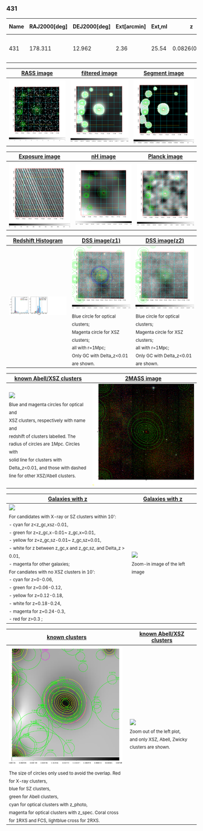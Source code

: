 <div STYLE="page-break-after: always;"></div>

### 431

|Name|RAJ2000[deg]|DEJ2000[deg] |Ext[arcmin]| Ext,ml | z | z_src| C|GC(XSZ,Delta_z<0.01)| GC(OPT,Delta_z<0.01)|GC| R_sig[arcmin] | R500[arcmin] | R500[Mpc]| CRsig[c/s] | CR500[c/s] |L500[1E44 erg/s]|F500[1E-12 erg/s/cm^2]| M500[1E14 Msun]|Tx[keV]|Cnt_sig|Beta|Rc[arcmin]|Comment|Alias|
|---|---|---|---|---|---|------|---|--------|---------|----------|---|---|---|---|---|---|---|---|---|---|---|---|---|---|
|431| 178.311| 12.962| 2.36| 25.54| 0.0826(0.005)| z1, z_xsz| B| F20| N, W| C, F20, N, W| 41.590| 9.715| 0.906| 0.340(0.079)| 0.302(0.070)| 0.970(0.302)| 5.741(1.787)| 2.29(0.36)| 3.66(0.36)| 123.1| 0.503(-0.002+0.005)| 2.705(-0.301+0.333)| -| t085|

|[RASS image](../image/431/431_img.pdf)|[filtered image](../image/431/431_fil.pdf)|[Segment image](../image/431/431_seg.pdf)|
|-------------------|--------------------|-------------------|
| <img src="../image/431/431_img.png" width="300">  | <img src="../image/431/431_fil.png" width="300">   | <img src="../image/431/431_seg.png" width="300">  |

|[Exposure image](../image/431/431_mex.pdf)| [nH image](../image/431/431_nh.pdf)| [Planck image](../image/431/431_p.pdf)|
|-------------------|--------------------|-------------------|
|<img src="../image/431/431_mex.png" width="300">   | <img src="../image/431/431_nh.png" width="300">    | <img src="../image/431/431_p.png" width="300"> |

|[Redshift Histogram](../image/431/431_zg.pdf) | [DSS image(z1)](../image/431/431_dss_z1.pdf)      |  [DSS image(z2)](../image/431/431_dss_z2.pdf)    |
|-------------------|--------------------|-------------------|
|<img src="../image/431/431_zg.png" width="300"> |<img src="../image/431/431_dss_z1.png" width="300"> <sub><br>Blue circle for optical clusters; <br>Magenta circle for XSZ clusters; <br>all with r=1Mpc; <br>Only GC with Delta_z<0.01 are shown. </sub>| <img src="../image/431/431_dss_z2.png" width="300"><sub><br>Blue circle for optical clusters; <br>Magenta circle for XSZ clusters; <br>all with r=1Mpc; <br>Only GC with Delta_z<0.01 are shown. </sub> |

|[known Abell/XSZ clusters](../image/431/431_m.pdf) | [2MASS image](../image/431/431_2mass.pdf)      |
|-------------------|-------------------|
|<img src=../image/431/431_m.png width="300"> <br><sub>Blue and magenta circles for optical and <br>XSZ clusters, respectively with name and <br>redshift of clusters labelled. The <br>radius of circles are 1Mpc. Circles with <br>solid line for clusters with <br>Delta_z<0.01, and those with dashed <br>line for other XSZ/Abell clusters.        </sub>|<img src="../image/431/431_2mass.png" width="300">  |

|[Galaxies with z](../image/431/431_opt_ned.pdf) |[Galaxies with z](../image/431/431_opt_ned_zoom.pdf) |
|-------------------|-------------------|
| <img src=../image/431/431_opt_ned.png width="300"> <br><sub> For candidates with X-ray or SZ clusters within 10': <br> - cyan for z<z_gc,xsz-0.01, <br> - green for z=z_gc,x-0.01~ z_gc,x+0.01, <br> - yellow for z=z_gc,sz-0.01~ z_gc,sz+0.01, <br> - white for z between z_gc,x and z_gc,sz, and Delta_z > 0.01, <br> - magenta for other galaxies; <br>For candiates with no XSZ clusters in 10': <br> - cyan for z=0-0.06, <br> - green for z=0.06-0.12, <br> - yellow for z=0.12-0.18, <br> - white for z=0.18-0.24, <br> - magenta for z=0.24-0.3, <br> - red for z>0.3 ;  </sub>|<img src=../image/431/431_opt_ned_zoom.png width="300">  <br><sub> Zoom-in image of the left image</sub>|

|[known clusters](../image/431/431_gc.pdf) |[known Abell/XSZ clusters](../image/431/431_gc_large.pdf) |
|-------------------|-------------------|
| <img src=../image/431/431_gc.png width="300"> <br><sub> The size of circles only used to avoid the overlap. Red for X-ray clusters, <br> blue for SZ clusters, <br> green for Abell clusters, <br> cyan for optical clusters with z_photo, <br> magenta for optical clusters with z_spec. Coral cross for 1RXS and FCS, lightblue cross for 2RXS. </sub>|<img src=../image/431/431_gc_large.png width="300"> <br><sub> Zoom out of the left plot, <br> and only XSZ, Abell, Zwicky clusters are shown. </sub> |



